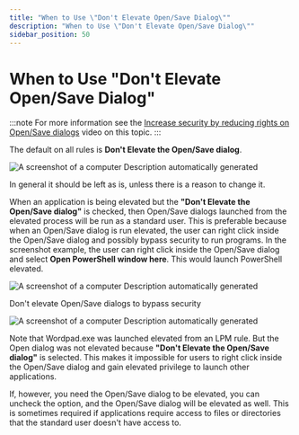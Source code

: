 ```yaml
---
title: "When to Use \"Don't Elevate Open/Save Dialog\""
description: "When to Use \"Don't Elevate Open/Save Dialog\""
sidebar_position: 50
---
```


# When to Use "Don't Elevate Open/Save Dialog"

:::note
For more information see the
[Increase security by reducing rights on Open/Save dialogs](/docs/endpointpolicymanager/components/endpointprivilegemanager/videolearningcenter/bestpractices/opensavedialogs.md)
video on this topic.
:::


The default on all rules is **Don't Elevate the Open/Save dialog**.

![A screenshot of a computer Description automatically generated](/images/endpointpolicymanager/leastprivilege/bestpractices/when_to_use_don_t_elevate.webp)

In general it should be left as is, unless there is a reason to change it.

When an application is being elevated but the **"Don't Elevate the Open/Save dialog"** is checked,
then Open/Save dialogs launched from the elevated process will be run as a standard user. This is
preferable because when an Open/Save dialog is run elevated, the user can right click inside the
Open/Save dialog and possibly bypass security to run programs. In the screenshot example, the user
can right click inside the Open/Save dialog and select **Open PowerShell window here**. This would
launch PowerShell elevated.

![A screenshot of a computer Description automatically generated](/images/endpointpolicymanager/leastprivilege/bestpractices/when_to_use_don_t_elevate.webp)

Don't elevate Open/Save dialogs to bypass security

![A screenshot of a computer Description automatically generated](/images/endpointpolicymanager/leastprivilege/bestpractices/when_to_use_don_t_elevate.webp)

Note that Wordpad.exe was launched elevated from an LPM rule. But the Open dialog was not elevated
because **"Don't Elevate the Open/Save dialog"** is selected. This makes it impossible for users to
right click inside the Open/Save dialog and gain elevated privilege to launch other applications.

If, however, you need the Open/Save dialog to be elevated, you can uncheck the option, and the
Open/Save dialog will be elevated as well. This is sometimes required if applications require access
to files or directories that the standard user doesn't have access to.
